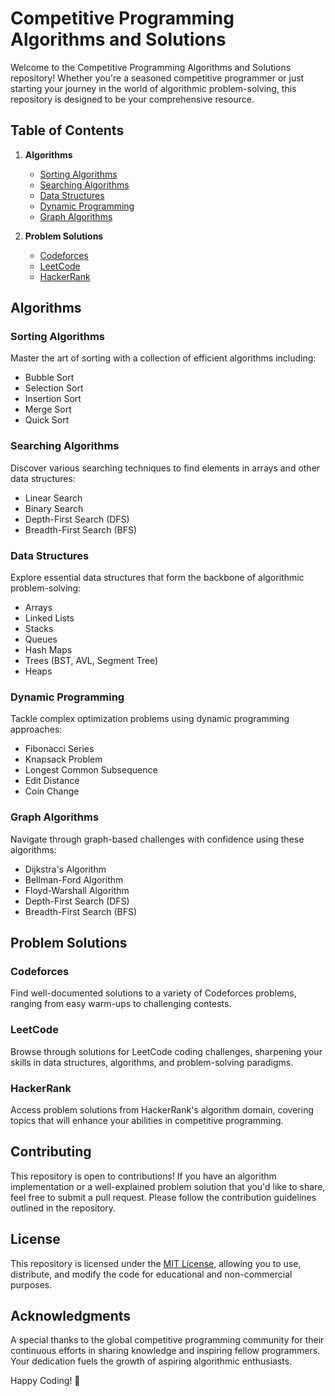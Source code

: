 # Competitive Programming Algorithms and Solutions

Welcome to the Competitive Programming Algorithms and Solutions repository! Whether you're a seasoned competitive programmer or just starting your journey in the world of algorithmic problem-solving, this repository is designed to be your comprehensive resource.

## Table of Contents

1. **Algorithms**
   - [Sorting Algorithms](#sorting-algorithms)
   - [Searching Algorithms](#searching-algorithms)
   - [Data Structures](#data-structures)
   - [Dynamic Programming](#dynamic-programming)
   - [Graph Algorithms](#graph-algorithms)

2. **Problem Solutions**
   - [Codeforces](#codeforces)
   - [LeetCode](#leetcode)
   - [HackerRank](#hackerrank)

## Algorithms

### Sorting Algorithms
Master the art of sorting with a collection of efficient algorithms including:
- Bubble Sort
- Selection Sort
- Insertion Sort
- Merge Sort
- Quick Sort

### Searching Algorithms
Discover various searching techniques to find elements in arrays and other data structures:
- Linear Search
- Binary Search
- Depth-First Search (DFS)
- Breadth-First Search (BFS)

### Data Structures
Explore essential data structures that form the backbone of algorithmic problem-solving:
- Arrays
- Linked Lists
- Stacks
- Queues
- Hash Maps
- Trees (BST, AVL, Segment Tree)
- Heaps

### Dynamic Programming
Tackle complex optimization problems using dynamic programming approaches:
- Fibonacci Series
- Knapsack Problem
- Longest Common Subsequence
- Edit Distance
- Coin Change

### Graph Algorithms
Navigate through graph-based challenges with confidence using these algorithms:
- Dijkstra's Algorithm
- Bellman-Ford Algorithm
- Floyd-Warshall Algorithm
- Depth-First Search (DFS)
- Breadth-First Search (BFS)

## Problem Solutions

### Codeforces
Find well-documented solutions to a variety of Codeforces problems, ranging from easy warm-ups to challenging contests.

### LeetCode
Browse through solutions for LeetCode coding challenges, sharpening your skills in data structures, algorithms, and problem-solving paradigms.

### HackerRank
Access problem solutions from HackerRank's algorithm domain, covering topics that will enhance your abilities in competitive programming.

## Contributing
This repository is open to contributions! If you have an algorithm implementation or a well-explained problem solution that you'd like to share, feel free to submit a pull request. Please follow the contribution guidelines outlined in the repository.

## License
This repository is licensed under the [MIT License](LICENSE), allowing you to use, distribute, and modify the code for educational and non-commercial purposes.

## Acknowledgments
A special thanks to the global competitive programming community for their continuous efforts in sharing knowledge and inspiring fellow programmers. Your dedication fuels the growth of aspiring algorithmic enthusiasts.

Happy Coding! 🚀
